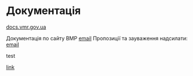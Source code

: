 # Документація

[docs.vmr.gov.ua](https://docs.vmr.gov.ua)

Документація по сайту ВМР
[email](mailto:steven13@vmr.gov.ua?subject=/)
Пропозиції та зауваження надсилати: [email](mailto:steven13@vmr.gov.ua?subject=[L1])
 
 test
 
[link](/)

[L1]: /
